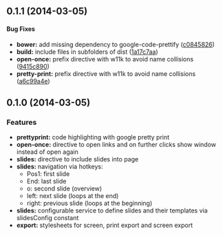 <a name="0.1.1"></a>
## 0.1.1 (2014-03-05)


#### Bug Fixes

* **bower:** add missing dependency to google-code-prettify ([c0845826](https://github.com/pburgmer/w11k-slides/commit/c0845826e3c5590144c8ab4d6dbd245ade06a6ce))
* **build:** include files in subfolders of dist ([1a17c7aa](https://github.com/pburgmer/w11k-slides/commit/1a17c7aabaa1b941e8f1a9e526621fdce455ae81))
* **open-once:** prefix directive with w11k to avoid name collisions ([9415c890](https://github.com/pburgmer/w11k-slides/commit/9415c890df1dbf08f69540e1f3b545f8695f1cdb))
* **pretty-print:** prefix directive with w11k to avoid name collisions ([a6c99a4e](https://github.com/pburgmer/w11k-slides/commit/a6c99a4ebf3f04bf91598be7b79988aaab17ec06))


<a name="0.1.0"></a>
## 0.1.0 (2014-03-05)

### Features

* **prettyprint:** code highlighting with google pretty print
* **open-once:** directive to open links and on further clicks show window instead of open again
* **slides:** directive to include slides into page
* **slides:** navigation via hotkeys:
  * Pos1: first slide
  * End: last slide
  * o: second slide (overview)
  * left: next slide (loops at the end)
  * right: previous slide (loops at the beginning)
* **slides:** configurable service to define slides and their templates via slidesConfig constant
* **export:** stylesheets for screen, print export and screen export